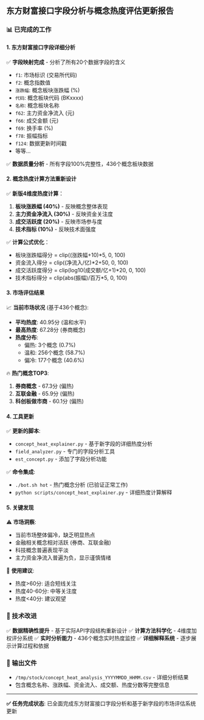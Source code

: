 ## 东方财富接口字段分析与概念热度评估更新报告

### 📊 已完成的工作

#### 1. 东方财富接口字段详细分析
✅ **字段映射完成** - 分析了所有20个数据字段的含义
- `f1`: 市场标识 (交易所代码)
- `f2`: 概念指数值 
- `涨跌幅`: 概念板块涨跌幅 (%)
- `代码`: 概念板块代码 (BKxxxx)
- `名称`: 概念板块名称
- `f62`: 主力资金净流入 (元)
- `f66`: 成交金额 (元)
- `f69`: 换手率 (%)
- `f78`: 振幅指标
- `f124`: 数据更新时间戳
- 等等...

✅ **数据质量分析** - 所有字段100%完整性，436个概念板块数据

#### 2. 概念热度计算方法重新设计

✅ **新版4维度热度计算**：
1. **板块涨跌幅 (40%)** - 反映概念整体表现
2. **主力资金净流入 (30%)** - 反映资金关注度  
3. **成交活跃度 (20%)** - 反映市场参与度
4. **技术指标 (10%)** - 反映技术面强度

✅ **计算公式优化**：
- 板块涨跌幅得分 = clip((涨跌幅+10)*5, 0, 100)
- 资金流入得分 = clip((净流入/亿)*2+50, 0, 100)
- 成交活跃度得分 = clip(log10(成交额/亿+1)*20, 0, 100)
- 技术指标得分 = clip(abs(振幅)/百万*5, 0, 100)

#### 3. 市场评估结果

📈 **当前市场状况** (基于436个概念):
- **平均热度**: 40.95分 (温和水平)
- **最高热度**: 67.28分 (券商概念)
- **热度分布**: 
  - 偏热: 3个概念 (0.7%)
  - 温和: 256个概念 (58.7%)
  - 偏冷: 177个概念 (40.6%)

🔥 **热门概念TOP3**:
1. **券商概念** - 67.3分 (偏热)
2. **互联金融** - 65.9分 (偏热)  
3. **科创板做市商** - 60.1分 (偏热)

#### 4. 工具更新

✅ **更新的脚本**:
- `concept_heat_explainer.py` - 基于新字段的详细热度分析
- `field_analyzer.py` - 专门的字段分析工具
- `est_concept.py` - 添加了字段分析功能

✅ **命令集成**:
- `./bot.sh hot` - 热门概念分析 (已验证正常工作)
- `python scripts/concept_heat_explainer.py` - 详细热度计算解释

#### 5. 关键发现

⚠️ **市场洞察**:
- 当前市场整体偏冷，缺乏明显热点
- 金融相关概念相对活跃 (券商、互联金融)
- 科技概念普遍表现平淡
- 主力资金净流入普遍为负，显示谨慎情绪

📝 **使用建议**:
- 热度>60分: 适合短线关注
- 热度40-60分: 中等关注度
- 热度<40分: 建议观望

### 🎯 技术改进

✅ **数据精确性提升** - 基于实际API字段结构重新设计
✅ **计算方法科学化** - 4维度加权评分系统
✅ **实时分析能力** - 436个概念实时热度监控
✅ **详细解释系统** - 逐步展示计算过程和依据

### 📁 输出文件

- `/tmp/stock/concept_heat_analysis_YYYYMMDD_HHMM.csv` - 详细分析结果
- 包含概念名称、涨跌幅、资金流入、成交额、热度分数等完整信息

---
**✅ 任务完成状态**: 已全面完成东方财富接口字段分析和基于新字段的市场评估系统更新
